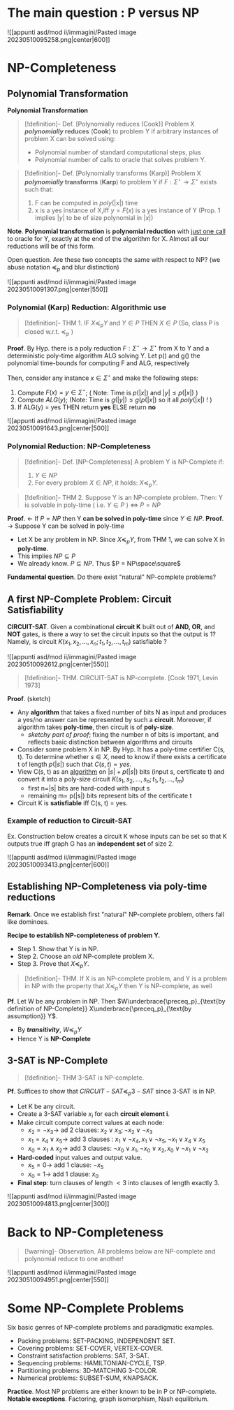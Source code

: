 # The main question : P versus NP

![[appunti asd/mod ii/immagini/Pasted image 20230510095258.png|center|600]]

# NP-Completeness

## Polynomial Transformation

**Polynomial Transformation**

>[!definition]- Def. [Polynomially reduces (Cook)]
>Problem X **_polynomially_ reduces** (**Cook**) to problem Y if arbitrary instances of
>problem X can be solved using:
>- Polynomial number of standard computational steps, plus
>- Polynomial number of calls to oracle that solves problem Y.

>[!definition]- Def. [Polynomially transforms (Karp)]
>Problem X **_polynomially_ transforms** (**Karp**) to problem Y if $F:\Sigma^\star\to\Sigma^\star$ exists such that:
>1. F can be computed in $poly(|x|)$ time
>2. x is a yes instance of X,iff $y= F(x)$ is a yes instance of Y (Prop. 1 implies $|y|$ to be of size polynomial in $|x|$)

**Note**. **Polynomial transformation** is **polynomial reduction** with <u>just one call</u> to oracle for Y,
exactly at the end of the algorithm for X. 
Almost all our reductions will be of this form.

Open question.
Are these two concepts the same with respect to NP? (we abuse notation $\preceq_p$ and blur distinction)

![[appunti asd/mod ii/immagini/Pasted image 20230510091307.png|center|550]]


### Polynomial (Karp) Reduction: Algorithmic use

>[!definition]- THM 1.
>IF $X\preceq_p Y$ and $Y \in P$ THEN $X \in P$ (So, class P is closed w.r.t. $\preceq_p$ )

**Proof**.
By Hyp. there is a poly reduction $F:\Sigma^\star\to\Sigma^\star$ from X to Y and a deterministic poly-time algorithm ALG solving Y.  Let p() and g() the polynomial time-bounds for computing F and ALG, respectively

Then, consider any instance $x\in\Sigma^\star$ and make the following steps:
1. Compute $F(x) = y\in\Sigma^\star$; ( Note: Time is $p(|x|)$ and $|y|\leq p(|x|)$ )
2. Compute $ALG(y)$; (Note: Time is $g(|y|) \leq g(p(|x|)$ so it all $poly(|x|)$ ! )
3. If ALG(y) = yes THEN return **yes** ELSE return **no**

![[appunti asd/mod ii/immagini/Pasted image 20230510091643.png|center|500]]

### Polynomial Reduction: NP-Completeness

>[!definition]- Def. [NP-Completeness]
>A problem Y is NP-Complete if:
>1. $Y\in NP$
>2. For every problem $X \in NP$, it holds: $X\preceq_{p}Y.$

>[!definition]- THM 2.
>Suppose Y is an NP-complete problem.
>Then: Y is solvable in poly-time ( i.e. $Y\in P$ ) $\iff$ $P = NP$

**Proof**. $\leftarrow$ If $P = NP$ then Y **can be solved in poly-time** since $Y\in NP$.
**Proof**. $\to$ Suppose Y can be solved in poly-time
- Let X be any problem in NP. Since $X\preceq_p Y$, from THM 1, we can solve X in **poly-time**.
- This implies $NP\subseteq P$
- We already know. $P\subseteq NP$. Thus $P = NP\space\square$

**Fundamental question**. Do there exist "natural" NP-complete problems?

## A first NP-Complete Problem: Circuit Satisfiability

**CIRCUIT-SAT**. Given a combinational **circuit K** built out of **AND, OR**, and
**NOT** gates, is there a way to set the circuit inputs so that the output is 1?
Namely, is circuit $K(x_1,x_2,\dots,x_n ; t_1,t_2,\dots,t_m)$ satisfiable ?

![[appunti asd/mod ii/immagini/Pasted image 20230510092612.png|center|550]]


>[!definition]- THM.
>CIRCUIT-SAT is NP-complete. [Cook 1971, Levin 1973]

**Proof**. (sketch)
- Any **algorithm** that takes a fixed number of bits N as input and produces a yes/no answer can be represented by such a **circuit**. Moreover, if algorithm takes **poly-time**, then circuit is of **poly-size**.
	- _sketchy part of proof_; fixing the number n of bits is important, and reflects basic distinction between algorithms and circuits
- Consider some problem X in NP. By Hyp. It has a poly-time certifier C(s, t). To determine whether $s\in X$, need to know if there exists a certificate t of length $p(|s|)$ such that $C(s, t) = yes$.
- View C(s, t) as an <u>algorithm</u> on $|s| + p(|s|)$ bits (input s, certificate t) and convert it into a poly-size circuit $K(s_1,s_2,\dots,s_n ; t_1,t_2,\dots,t_m)$
	- first n=|s| bits are hard-coded with input s
	- remaining m= p(|s|) bits represent bits of the certificate t
- Circuit K is **satisfiable** iff C(s, t) = yes.

### Example of reduction to Circuit-SAT

Ex. Construction below creates a circuit K whose inputs can be set so that K outputs true iff graph G has an **independent set** of size 2.

![[appunti asd/mod ii/immagini/Pasted image 20230510093413.png|center|600]]


## Establishing NP-Completeness via poly-time reductions

**Remark**. Once we establish first "natural" NP-complete problem, others fall like dominoes.

**Recipe to establish NP-completeness of problem Y.**
- Step 1. Show that Y is in NP.
- Step 2. Choose an _old_ NP-complete problem X.
- Step 3. Prove that $X\preceq_p Y$.

>[!definition]- THM.
>If X is an NP-complete problem, and Y is a problem in NP with the property that $X\preceq_p Y$ then Y is NP-complete, as well

**Pf**. Let W be any problem in NP. Then $W\underbrace{\preceq_p}_{\text{by definition of NP-Complete}} X\underbrace{\preceq_p}_{\text{by assumption}} Y$.
- By _**transitivity**_, $W\preceq_{p}Y$
- Hence Y is **NP-Complete**

## 3-SAT is NP-Complete

>[!definition]- THM
>3-SAT is NP-complete.

**Pf**. Suffices to show that $CIRCUIT-SAT\preceq_p 3-SAT$ since 3-SAT is in NP.
- Let K be any circuit. 
- Create a 3-SAT variable $x_i$ for each **circuit element i**.
- Make circuit compute correct values at each node:
	- $x_2=\neg x_3\to$ ad 2 clauses: $x_{2}\lor x_3;\neg x_2\lor\neg x_3$ 
	- $x_1 = x_4 \lor x_5 \to$ add 3 clauses : $x_1 \lor\neg x_4 , x_1 \lor\neg x_5 ,\neg x_1 \lor x_4 \lor x_5$
	- $x_0 = x_1 \land x_2 \to$ add 3 clauses: $\neg x_0 \lor x_1 ,\neg x_0 \lor x_2 , x_0 \lor\neg x_1\lor\neg x_2$
- **Hard-coded** input values and output value.
	- $x_5 = 0 \to$ add 1 clause: $\neg x_5$
	- $x_0 = 1 \to$ add 1 clause: $x_0$
- **Final step**: turn clauses of length $\lt 3$ into clauses of length exactly 3.

![[appunti asd/mod ii/immagini/Pasted image 20230510094813.png|center|300]]

# Back to NP-Completeness

>[!warning]- Observation. 
>All problems below are NP-complete and polynomial reduce to one another!

![[appunti asd/mod ii/immagini/Pasted image 20230510094951.png|center|550]]


# Some NP-Complete Problems

Six basic genres of NP-complete problems and paradigmatic examples.
- Packing problems: SET-PACKING, INDEPENDENT SET.
- Covering problems: SET-COVER, VERTEX-COVER.
- Constraint satisfaction problems: SAT, 3-SAT.
- Sequencing problems: HAMILTONIAN-CYCLE, TSP.
- Partitioning problems: 3D-MATCHING 3-COLOR.
- Numerical problems: SUBSET-SUM, KNAPSACK.

**Practice**. Most NP problems are either known to be in P or NP-complete.
**Notable exceptions**. Factoring, graph isomorphism, Nash equilibrium.



